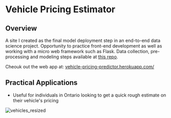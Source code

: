 # Vehicle Pricing Estimator

## Overview

A site I created as the final model deployment step in an end-to-end data science project. Opportunity to practice front-end development as well as working with a micro web framework such as Flask. Data collection, pre-processing and modeling steps available at [this repo]().

Cheouk out the web app at: [vehicle-pricing-predictor.herokuapp.com/](http://vehicle-pricing-predictor.herokuapp.com/)

## Practical Applications

- Useful for individuals in Ontario looking to get a quick rough estimate on their vehicle's pricing 




![vehicles_resized](https://user-images.githubusercontent.com/63820705/188716040-4bbb2221-d1da-4b58-9cd6-40e6873128f3.png)
